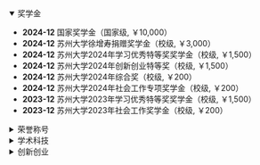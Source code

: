 <details open>
<summary>奖学金</summary>

- **2024-12** 国家奖学金（国家级, ￥10,000）  
- **2024-12** 苏州大学徐增寿捐赠奖学金（校级, ￥3,000）  
- **2024-12** 苏州大学2024年学习优秀特等奖奖学金（校级, ￥1,500）  
- **2024-12** 苏州大学2024年创新创业特等奖（校级, ￥1,500）  
- **2024-12** 苏州大学2024年综合奖（校级, ￥200）  
- **2024-12** 苏州大学2024年社会工作专项奖学金（校级, ￥200）  
- **2023-12** 苏州大学2023年学习优秀特等奖奖学金（校级, ￥1,500）  
- **2023-12** 苏州大学2023年社会工作奖学金（校级, ￥200）  

</details>

<details>
<summary>荣誉称号</summary>

- **2024-03** 苏州大学优秀共青团员  
- **2024-12** 苏州大学2024年“三好学生”  
- **2024-08** 苏州大学2023-2024学年优秀学生社团骨干  
- **2024-08** 苏州大学2023-2024学年优秀学生社团联合会骨干  
- **2024-04** 苏州大学“莙政学者”  
- **2023-11** 苏州大学2023年度暑期社会实践“先进个人”  

</details>

<details>
<summary>学术科技</summary>

- **2025-05** 全国高校心理学专业本科生创新创业论坛（一等奖，国家级, ￥1,800）  
- **2025-03** 苏州大学2025年“挑战杯”大学生课外学术科技作品竞赛 (一等奖，校级，自然科学类)  
- **2025-03** 苏州大学2025年“挑战杯”大学生课外学术科技作品竞赛 (二等奖，校级，哲学社会科学类)  
- **2024-10** 全国大学生心理与行为在线实验精英赛全国总决赛（特等奖，国家级, ￥10,000）  
- **2024-10** 2024“外研社·国才杯”“理解当代中国”英语综合能力公开赛（二等奖，国家级）  
- **2024-05** 全国第三届大学生心理辅导课教学创新展示会（二等奖，国家级）  

</details>

<details>
<summary>创新创业</summary>

- **2024-12** 苏州大学第十九届大学生职业规划大赛 (三等奖，校级)  
- **2024-11** 苏州大学2024年创新创业创意大赛（三等奖，校级）  
- **2024-04** 苏州大学“挑战杯”大学生创业计划竞赛（三等奖，校级）  
- **2023-12** 中国国际“互联网＋”大学生创新创业大赛江苏选拔赛暨第十二届江苏省创新创业大赛（三等奖，省级）  
- **2023-01** 苏州大学第九届“互联网＋”大学生创新创业大赛（一等奖，校级）  

</details>
